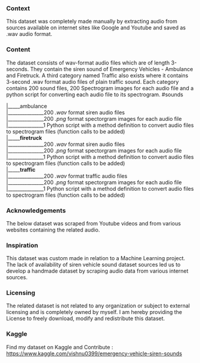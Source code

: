 ### Context

This dataset was completely made manually by extracting audio from sources available on internet sites like Google and Youtube and saved as  .wav audio format. 


### Content

The dataset consists of wav-format audio files which are of length 3-seconds. They contain the siren sound of Emergency Vehicles - Ambulance and Firetruck. A third category named Traffic also exists where it contains 3-second .wav format audio files of plain traffic sound. Each category contains 200 sound files, 200 Spectrogram images for each audio file and a python script for converting each audio file to its spectrogram.
#sounds <br>
<p>|_____ambulance <br>
|_______________200 <i>.wav</i> format siren audio files <br> 
|_______________200 <i>.png</i> format spectorgram images for each audio file <br>
|_______________1 Python script with a method definition to convert audio files to spectrogram files  (function calls to be added) <br>
|_____<b>firetruck</b> <br>
|_______________200 <i>.wav</i> format siren audio files <br>
|_______________200 <i>.png</i> format spectorgram images for each audio file <br>
|_______________1 Python script with a method definition to convert audio files to spectrogram files  (function calls to be added) <br>            
|_____<b>traffic</b> <br>
|_______________200 <i>.wav</i> format traffic audio files <br>
|_______________200 <i>.png</i> format spectorgram images for each audio file <br>
|_______________1 Python script with a method definition to convert audio files to spectrogram files  (function calls to be added)</p>                          
 
### Acknowledgements

The below dataset was scraped from Youtube videos and from various websites containing the related audio. 


### Inspiration

This dataset was custom made in relation to a Machine Learning project. The lack of availability of siren vehicle sound dataset sources led us to develop a handmade dataset by scraping audio data from various internet sources.

### Licensing
The related dataset is not related to any organization or subject to external licensing and is completely owned by myself. I am hereby providing the License to freely download, modify and redistribute this dataset.

### Kaggle
Find my dataset on Kaggle and Contribute : https://www.kaggle.com/vishnu0399/emergency-vehicle-siren-sounds